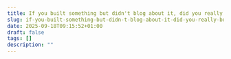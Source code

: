 ```yaml
---
title: If you built something but didn't blog about it, did you really build it?
slug: if-you-built-something-but-didn-t-blog-about-it-did-you-really-build-it
date: 2025-09-18T09:15:52+01:00
draft: false
tags: []
description: ""
---
```

